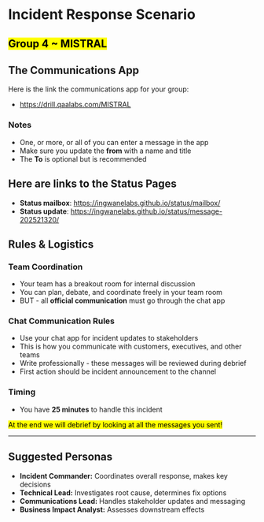 # Incident Response Scenario

## <mark>Group 4 ~ MISTRAL</mark>

## The Communications App

Here is the link the communications app for your group:

- https://drill.qaalabs.com/MISTRAL

### Notes

- One, or more, or all of you can enter a message in the app
- Make sure you update the **from** with a name and title
- The **To** is optional but is recommended

## Here are links to the Status Pages

- **Status mailbox**: https://ingwanelabs.github.io/status/mailbox/
- **Status update**: https://ingwanelabs.github.io/status/message-202521320/

## Rules & Logistics

### Team Coordination

- Your team has a breakout room for internal discussion
- You can plan, debate, and coordinate freely in your team room
- BUT - all **official communication** must go through the chat app

### Chat Communication Rules

- Use your chat app for incident updates to stakeholders
- This is how you communicate with customers, executives, and other teams
- Write professionally - these messages will be reviewed during debrief
- First action should be incident announcement to the channel

### Timing

- You have **25 minutes** to handle this incident

<mark>At the end we will debrief by looking at all the messages you sent!</mark>

---

## Suggested Personas

- **Incident Commander:** Coordinates overall response, makes key decisions
- **Technical Lead:** Investigates root cause, determines fix options  
- **Communications Lead:** Handles stakeholder updates and messaging
- **Business Impact Analyst:** Assesses downstream effects
